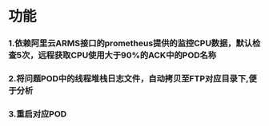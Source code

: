 # 功能
### 1.依赖阿里云ARMS接口的prometheus提供的监控CPU数据，默认检查5次，远程获取CPU使用大于90%的ACK中的POD名称
### 2.将问题POD中的线程堆栈日志文件，自动拷贝至FTP对应目录下,便于分析
### 3.重启对应POD
